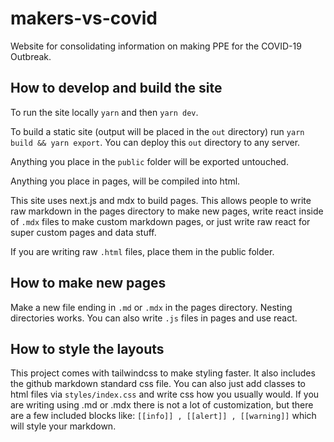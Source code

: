 # makers-vs-covid

Website for consolidating information on making PPE for the COVID-19 Outbreak.

## How to develop and build the site

To run the site locally `yarn` and then `yarn dev`.

To build a static site (output will be placed in the `out` directory) run `yarn build && yarn export`. You can deploy this `out` directory to any server.

Anything you place in the `public` folder will be exported untouched.

Anything you place in pages, will be compiled into html.

This site uses next.js and mdx to build pages. This allows people to write raw markdown in the pages directory to make new pages, write react inside of `.mdx` files to make custom markdown pages, or just write raw react for super custom pages and data stuff.

If you are writing raw `.html` files, place them in the public folder.

## How to make new pages

Make a new file ending in `.md` or `.mdx` in the pages directory. Nesting directories works.
You can also write `.js` files in pages and use react.

## How to style the layouts

This project comes with tailwindcss to make styling faster. It also includes the github markdown standard css file. You can also just add classes to html files via `styles/index.css` and write css how you usually would. If you are writing using .md or .mdx there is not a lot of customization, but there are a few included blocks like: `[[info]] , [[alert]] , [[warning]]` which will style your markdown.
